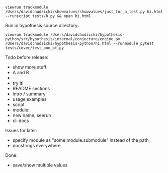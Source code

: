 




```
viewrun trackmodule /Users/davidchudzicki/showvalues/showvalues/just_for_a_test.py hi.html --runscript tests/b.py && open hi.html
```

Run in hypothesis source directory:

```
viewrun trackmodule /Users/davidchudzicki/hypothesis-python/src/hypothesis/internal/conjecture/engine.py /Users/davidchudzicki/hypothesis-python/hi.html --runmodule pytest tests/cover/test_one_of.py
```




Todo before release:

- show more stuff
 - A and B
 -
- try it!
- README sections
 - intro / summary
 - usage examples
  - script
  - module:
- new name, seerun
- cli docs


Issues for later:

- specify module as "some.module.submodule" instead of the path
- docstrings everywhere




Done:

- save/show multiple values
